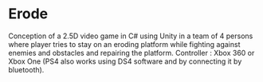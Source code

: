 # Erode
Conception of a 2.5D video game in C# using Unity in a team of 4 persons where player tries to stay on an eroding platform while fighting against enemies and obstacles and repairing the platform.
Controller : Xbox 360 or Xbox One (PS4 also works using DS4 software and by connecting it by bluetooth).
